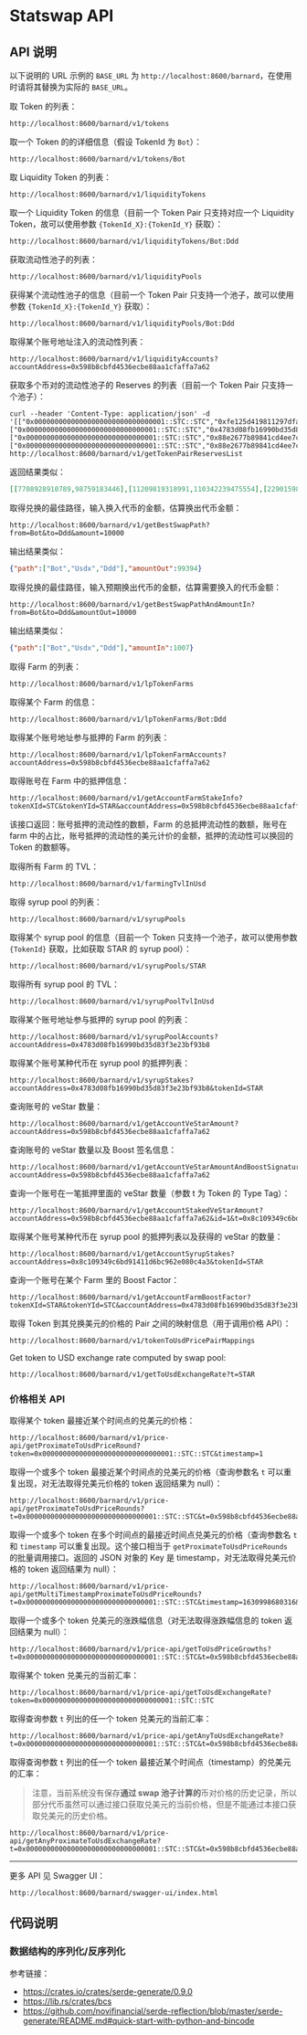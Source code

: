 # Statswap API

## API 说明

以下说明的 URL 示例的 `BASE_URL` 为 `http://localhost:8600/barnard`，在使用时请将其替换为实际的 `BASE_URL`。

取 Token 的列表：

```
http://localhost:8600/barnard/v1/tokens
```

取一个 Token 的的详细信息（假设 TokenId 为 `Bot`）：

```
http://localhost:8600/barnard/v1/tokens/Bot
```

取 Liquidity Token 的列表：

```
http://localhost:8600/barnard/v1/liquidityTokens
```

取一个 Liquidity Token 的信息（目前一个 Token Pair 只支持对应一个 Liquidity Token，故可以使用参数 `{TokenId_X}:{TokenId_Y}` 获取）：

```
http://localhost:8600/barnard/v1/liquidityTokens/Bot:Ddd
```

获取流动性池子的列表：

```
http://localhost:8600/barnard/v1/liquidityPools
```

获得某个流动性池子的信息（目前一个 Token Pair 只支持一个池子，故可以使用参数 `{TokenId_X}:{TokenId_Y}` 获取）：

```
http://localhost:8600/barnard/v1/liquidityPools/Bot:Ddd
```

取得某个账号地址注入的流动性列表：

```
http://localhost:8600/barnard/v1/liquidityAccounts?accountAddress=0x598b8cbfd4536ecbe88aa1cfaffa7a62
```

获取多个币对的流动性池子的 Reserves 的列表（目前一个 Token Pair 只支持一个池子）：

```shell
curl --header 'Content-Type: application/json' -d '[["0x00000000000000000000000000000001::STC::STC","0xfe125d419811297dfab03c61efec0bc9::FAI::FAI"],["0x00000000000000000000000000000001::STC::STC","0x4783d08fb16990bd35d83f3e23bf93b8::STAR::STAR"],["0x00000000000000000000000000000001::STC::STC","0x88e2677b89841cd4ee7c15535798e1c8::WEN::WEN"],["0x00000000000000000000000000000001::STC::STC","0x88e2677b89841cd4ee7c15535798e1c8::SHARE::SHARE"]]' http://localhost:8600/barnard/v1/getTokenPairReservesList
```

返回结果类似：

```json
[[7708928910789,98759183446],[11209819318991,110342239475554],[22901598372664,2024315245868],[19729297654058,535292102659369]]
```

取得兑换的最佳路径，输入换入代币的金额，估算换出代币金额：

```
http://localhost:8600/barnard/v1/getBestSwapPath?from=Bot&to=Ddd&amount=10000
```

输出结果类似：

```json
{"path":["Bot","Usdx","Ddd"],"amountOut":99394}
```

取得兑换的最佳路径，输入预期换出代币的金额，估算需要换入的代币金额：

```
http://localhost:8600/barnard/v1/getBestSwapPathAndAmountIn?from=Bot&to=Ddd&amountOut=10000
```

输出结果类似：

```json
{"path":["Bot","Usdx","Ddd"],"amountIn":1007}
```

取得 Farm 的列表：

```
http://localhost:8600/barnard/v1/lpTokenFarms
```

取得某个 Farm 的信息：

```
http://localhost:8600/barnard/v1/lpTokenFarms/Bot:Ddd
```

取得某个账号地址参与抵押的 Farm 的列表：

```
http://localhost:8600/barnard/v1/lpTokenFarmAccounts?accountAddress=0x598b8cbfd4536ecbe88aa1cfaffa7a62
```

取得账号在 Farm 中的抵押信息：

```
http://localhost:8600/barnard/v1/getAccountFarmStakeInfo?tokenXId=STC&tokenYId=STAR&accountAddress=0x598b8cbfd4536ecbe88aa1cfaffa7a62
```

该接口返回：账号抵押的流动性的数额，Farm 的总抵押流动性的数额，账号在 farm 中的占比，账号抵押的流动性的美元计价的金额，抵押的流动性可以换回的 Token 的数额等。


取得所有 Farm 的 TVL：

```
http://localhost:8600/barnard/v1/farmingTvlInUsd
```

取得 syrup pool 的列表：

```
http://localhost:8600/barnard/v1/syrupPools
```

取得某个 syrup pool 的信息（目前一个 Token 只支持一个池子，故可以使用参数 `{TokenId}` 获取，比如获取 STAR 的 syrup pool）：

```
http://localhost:8600/barnard/v1/syrupPools/STAR
```

取得所有 syrup pool 的 TVL：

```
http://localhost:8600/barnard/v1/syrupPoolTvlInUsd
```


取得某个账号地址参与抵押的 syrup pool 的列表：

```
http://localhost:8600/barnard/v1/syrupPoolAccounts?accountAddress=0x4783d08fb16990bd35d83f3e23bf93b8
```

取得某个账号某种代币在 syrup pool 的抵押列表：

```
http://localhost:8600/barnard/v1/syrupStakes?accountAddress=0x4783d08fb16990bd35d83f3e23bf93b8&tokenId=STAR
```

查询账号的 veStar 数量：

```
http://localhost:8600/barnard/v1/getAccountVeStarAmount?accountAddress=0x598b8cbfd4536ecbe88aa1cfaffa7a62
```

查询账号的 veStar 数量以及 Boost 签名信息：

```
http://localhost:8600/barnard/v1/getAccountVeStarAmountAndBoostSignature?accountAddress=0x598b8cbfd4536ecbe88aa1cfaffa7a62
```

查询一个账号在一笔抵押里面的 veStar 数量（参数 t 为 Token 的 Type Tag）：

```
http://localhost:8600/barnard/v1/getAccountStakedVeStarAmount?accountAddress=0x598b8cbfd4536ecbe88aa1cfaffa7a62&id=1&t=0x8c109349c6bd91411d6bc962e080c4a3::STAR::STAR
```

取得某个账号某种代币在 syrup pool 的抵押列表以及获得的 veStar 的数量：
```
http://localhost:8600/barnard/v1/getAccountSyrupStakes?accountAddress=0x8c109349c6bd91411d6bc962e080c4a3&tokenId=STAR
```

查询一个账号在某个 Farm 里的 Boost Factor：

```
http://localhost:8600/barnard/v1/getAccountFarmBoostFactor?tokenXId=STAR&tokenYId=STC&accountAddress=0x4783d08fb16990bd35d83f3e23bf93b8&tokenId=STAR
```

取得 Token 到其兑换美元的价格的 Pair 之间的映射信息（用于调用价格 API）：

```
http://localhost:8600/barnard/v1/tokenToUsdPricePairMappings
```

Get token to USD exchange rate computed by swap pool:

```
http://localhost:8600/barnard/v1/getToUsdExchangeRate?t=STAR
```

### 价格相关 API

取得某个 token 最接近某个时间点的兑美元的价格：

```
http://localhost:8600/barnard/v1/price-api/getProximateToUsdPriceRound?token=0x00000000000000000000000000000001::STC::STC&timestamp=1
```

取得一个或多个 token 最接近某个时间点的兑美元的价格（查询参数名 `t` 可以重复出现，对无法取得兑美元价格的 token 返回结果为 null）：

```
http://localhost:8600/barnard/v1/price-api/getProximateToUsdPriceRounds?t=0x00000000000000000000000000000001::STC::STC&t=0x598b8cbfd4536ecbe88aa1cfaffa7a62::Bot::Bot&t=0x9350502a3af6c617e9a42fa9e306a385::BX_USDT::BX_USDT&timestamp=1630998680316
```

取得一个或多个 token 在多个时间点的最接近时间点兑美元的价格（查询参数名 `t` 和 `timestamp` 可以重复出现。这个接口相当于 `getProximateToUsdPriceRounds` 的批量调用接口。返回的 JSON 对象的 Key 是 timestamp，对无法取得兑美元价格的 token 返回结果为 null）：

```
http://localhost:8600/barnard/v1/price-api/getMultiTimestampProximateToUsdPriceRounds?t=0x00000000000000000000000000000001::STC::STC&timestamp=1630998680316&&timestamp=1630999680996&timestamp=1631098680316
```

取得一个或多个 token 兑美元的涨跌幅信息（对无法取得涨跌幅信息的 token 返回结果为 null）：

```
http://localhost:8600/barnard/v1/price-api/getToUsdPriceGrowths?t=0x00000000000000000000000000000001::STC::STC&t=0x598b8cbfd4536ecbe88aa1cfaffa7a62::Bot::Bot
```

取得某个 token 兑美元的当前汇率：

```
http://localhost:8600/barnard/v1/price-api/getToUsdExchangeRate?token=0x00000000000000000000000000000001::STC::STC
```

取得查询参数 `t` 列出的任一个 token 兑美元的当前汇率：

```
http://localhost:8600/barnard/v1/price-api/getAnyToUsdExchangeRate?t=0x00000000000000000000000000000001::STC::STC&t=0x598b8cbfd4536ecbe88aa1cfaffa7a62::Bot::Bot
```

取得查询参数 `t` 列出的任一个 token 最接近某个时间点（timestamp）的兑美元的汇率：

> 注意，当前系统没有保存**通过 swap 池子计算的**币对价格的历史记录，所以部分代币虽然可以通过接口获取兑美元的当前价格，但是不能通过本接口获取兑美元的历史价格。

```
http://localhost:8600/barnard/v1/price-api/getAnyProximateToUsdExchangeRate?t=0x00000000000000000000000000000001::STC::STC&t=0x598b8cbfd4536ecbe88aa1cfaffa7a62::Bot::Bot&timestamp=1630998680316
```

---

更多 API 见 Swagger UI：

```
http://localhost:8600/barnard/swagger-ui/index.html
```

## 代码说明

### 数据结构的序列化/反序列化

参考链接：

* https://crates.io/crates/serde-generate/0.9.0
* https://lib.rs/crates/bcs
* https://github.com/novifinancial/serde-reflection/blob/master/serde-generate/README.md#quick-start-with-python-and-bincode

